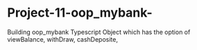 # Project-11-oop_mybank-
Building oop_mybank Typescript Object which has the option of viewBalance, withDraw, cashDeposite, 
